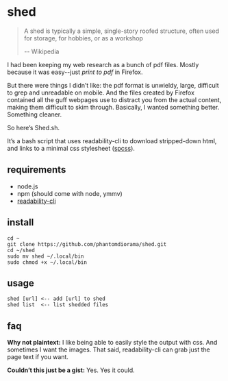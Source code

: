 # shed

> A shed is typically a simple, single-story roofed structure, often used
> for storage, for hobbies, or as a workshop
>
>  -- Wikipedia

I had been keeping my web research as a bunch of pdf files. Mostly because
it was easy--just *print to pdf* in Firefox.

But there were things I didn’t like: the pdf format is unwieldy, large,
difficult to grep and unreadable on mobile. And the files created by
Firefox contained all the guff webpages use to distract you from the
actual content, making them difficult to skim through. Basically, I wanted
something better. Something cleaner.

So here’s Shed.sh.

It’s a bash script that uses readability-cli to download stripped-down
html, and links to a minimal css stylesheet
([spcss](https://susam.github.io/spcss/)).

## requirements

- node.js
- npm (should come with node, ymmv)
- [readability-cli](https://gitlab.com/gardenappl/readability-cli/-/tree/main)

## install

```
cd ~
git clone https://github.com/phantomdiorama/shed.git
cd ~/shed
sudo mv shed ~/.local/bin
sudo chmod +x ~/.local/bin

```

## usage

```
shed [url] <-- add [url] to shed
shed list  <-- list shedded files
```

## faq

**Why not plaintext:** I like being able to easily style the output with
css. And sometimes I want the images. That said, readability-cli can
grab just the page text if you want.

**Couldn’t this just be a gist:** Yes. Yes it could.
